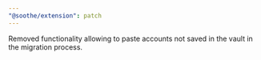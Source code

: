 ```yaml
---
"@soothe/extension": patch
---
```


Removed functionality allowing to paste accounts not saved in the vault in the migration process.
